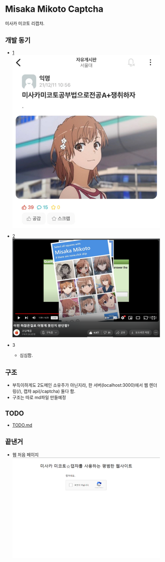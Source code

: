 # Misaka Mikoto Captcha

미사카 미코토 리캡챠.


## 개발 동기

 - [1](https://m.humoruniv.com/board/read.html?&table=thema2&number=1387050)
![readme_img_2](readme_img_2.png)

 - [2](https://youtu.be/pFjhHPa_Apw?t=119)
![readme_img_1](readme_img_1.png)

 - 3
    - 심심함.


## 구조

 - 부득이하게도 2도메인 소유주가 아닌지라, 한 서버(localhost:3000)에서 웹 렌더링(/), 캡챠 api(/captcha) 둘다 함.
 - 구조는 따로 md파일 만들예정


## TODO
 - [TODO.md](TODO.md)


## 끝낸거

 - 웹 처음 페이지
![readme_img_3](readme_img_3.png)
